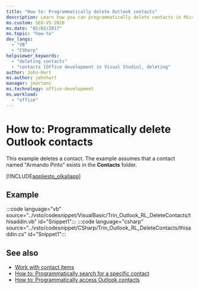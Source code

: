 ```yaml
---
title: "How to: Programmatically delete Outlook contacts"
description: Learn how you can programmatically delete contacts in Microsoft Outlook. This example deletes one contact.
ms.custom: SEO-VS-2020
ms.date: "02/02/2017"
ms.topic: "how-to"
dev_langs:
  - "VB"
  - "CSharp"
helpviewer_keywords:
  - "deleting contacts"
  - "contacts [Office development in Visual Studio], deleting"
author: John-Hart
ms.author: johnhart
manager: jmartens
ms.technology: office-development
ms.workload:
  - "office"
---
```

# How to: Programmatically delete Outlook contacts
  This example deletes a contact. The example assumes that a contact named "Armando Pinto" exists in the **Contacts** folder.

 [!INCLUDE[appliesto_olkallapp](../vsto/includes/appliesto-olkallapp-md.md)]

## Example
 :::code language="vb" source="../vsto/codesnippet/VisualBasic/Trin_Outlook_RL_DeleteContacts/thisaddin.vb" id="Snippet1":::
 :::code language="csharp" source="../vsto/codesnippet/CSharp/Trin_Outlook_RL_DeleteContacts/thisaddin.cs" id="Snippet1":::

## See also
- [Work with contact items](../vsto/working-with-contact-items.md)
- [How to: Programmatically search for a specific contact](../vsto/how-to-programmatically-search-for-a-specific-contact.md)
- [How to: Programmatically access Outlook contacts](../vsto/how-to-programmatically-access-outlook-contacts.md)
